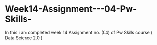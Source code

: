 # Week14-Assignment---04-Pw-Skills-
In this i am completed week 14 Assignment no. (04) of Pw Skills course ( Data Science 2.0 )
